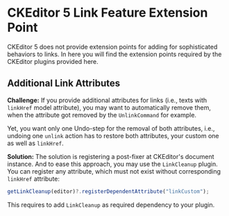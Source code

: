 # CKEditor 5 Link Feature Extension Point

CKEditor 5 does not provide extension points for adding for sophisticated
behaviors to links. In here you will find the extension points required by the
CKEditor plugins provided here.

## Additional Link Attributes

**Challenge:** If you provide additional attributes for links (i.e., texts with
`linkHref` model attribute), you may want to automatically remove them, when the
attribute got removed by the `UnlinkCommand` for example.

Yet, you want only one Undo-step for the removal of both attributes, i.e.,
undoing one `unlink` action has to restore both attributes, your custom one as
well as `linkHref`.

**Solution:** The solution is registering a post-fixer at CKEditor's document
instance. And to ease this approach, you may use the `LinkCleanup` plugin. You
can register any attribute, which must not exist without corresponding
`linkHref` attribute:

```typescript
getLinkCleanup(editor)?.registerDependentAttribute("linkCustom");
```

This requires to add `LinkCleanup` as required dependency to your plugin.
